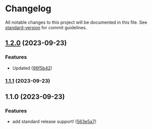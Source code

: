 # Changelog

All notable changes to this project will be documented in this file. See [standard-version](https://github.com/conventional-changelog/standard-version) for commit guidelines.

## [1.2.0](https://github.com/NuraYokai/Cal-Get/compare/v1.1.1...v1.2.0) (2023-09-23)


### Features

* Updated ([96f5b42](https://github.com/NuraYokai/Cal-Get/commit/96f5b42c52a7d60744fea38cbaebbcb3b5c20595))

### [1.1.1](https://github.com/NuraYokai/Cal-Get/compare/v1.1.0...v1.1.1) (2023-09-23)

## 1.1.0 (2023-09-23)


### Features

*   add standard release support! ([563e5a7](https://github.com/NuraYokai/Cal-Get/commit/563e5a77cb304f7c0c6941e0a5376e5181b5f094))
